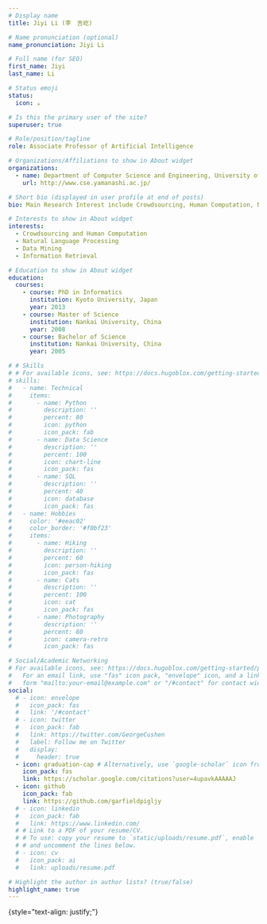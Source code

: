 ```yaml
---
# Display name
title: Jiyi Li (李　吉屹)

# Name pronunciation (optional)
name_pronunciation: Jiyi Li

# Full name (for SEO)
first_name: Jiyi
last_name: Li

# Status emoji
status:
  icon: ☕️

# Is this the primary user of the site?
superuser: true

# Role/position/tagline
role: Associate Professor of Artificial Intelligence

# Organizations/Affiliations to show in About widget
organizations:
  - name: Department of Computer Science and Engineering, University of Yamanashi, Japan
    url: http://www.cse.yamanashi.ac.jp/

# Short bio (displayed in user profile at end of posts)
bio: Main Research Interest include Crowdsourcing, Human Computation, Natural Language Processing, Data Mining and Information Retrieval. Other Research Interest in Past Research Experience include (Social) Image Retrieval, Web Mining, Recommendation System, Knowledge Discovery, Information Retrieval, Pattern Recognition and eScience. 

# Interests to show in About widget
interests:
  - Crowdsourcing and Human Computation
  - Natural Language Processing
  - Data Mining
  - Information Retrieval

# Education to show in About widget
education:
  courses:
    - course: PhD in Informatics
      institution: Kyoto University, Japan
      year: 2013
    - course: Master of Science
      institution: Nankai University, China
      year: 2008
    - course: Bachelor of Science
      institution: Nankai University, China
      year: 2005

# # Skills
# # For available icons, see: https://docs.hugoblox.com/getting-started/page-builder/#icons
# skills:
#   - name: Technical
#     items:
#       - name: Python
#         description: ''
#         percent: 80
#         icon: python
#         icon_pack: fab
#       - name: Data Science
#         description: ''
#         percent: 100
#         icon: chart-line
#         icon_pack: fas
#       - name: SQL
#         description: ''
#         percent: 40
#         icon: database
#         icon_pack: fas
#   - name: Hobbies
#     color: '#eeac02'
#     color_border: '#f0bf23'
#     items:
#       - name: Hiking
#         description: ''
#         percent: 60
#         icon: person-hiking
#         icon_pack: fas
#       - name: Cats
#         description: ''
#         percent: 100
#         icon: cat
#         icon_pack: fas
#       - name: Photography
#         description: ''
#         percent: 80
#         icon: camera-retro
#         icon_pack: fas

# Social/Academic Networking
# For available icons, see: https://docs.hugoblox.com/getting-started/page-builder/#icons
#   For an email link, use "fas" icon pack, "envelope" icon, and a link in the
#   form "mailto:your-email@example.com" or "/#contact" for contact widget.
social:
  # - icon: envelope
  #   icon_pack: fas
  #   link: '/#contact'
  # - icon: twitter
  #   icon_pack: fab
  #   link: https://twitter.com/GeorgeCushen
  #   label: Follow me on Twitter
  #   display:
  #     header: true
  - icon: graduation-cap # Alternatively, use `google-scholar` icon from `ai` icon pack
    icon_pack: fas
    link: https://scholar.google.com/citations?user=4upavkAAAAAJ
  - icon: github
    icon_pack: fab
    link: https://github.com/garfieldpigljy
  # - icon: linkedin
  #   icon_pack: fab
  #   link: https://www.linkedin.com/
  # # Link to a PDF of your resume/CV.
  # # To use: copy your resume to `static/uploads/resume.pdf`, enable `ai` icons in `params.yaml`,
  # # and uncomment the lines below.
  # - icon: cv
  #   icon_pack: ai
  #   link: uploads/resume.pdf

# Highlight the author in author lists? (true/false)
highlight_name: true
---
```


<!-- Chien Shiung Wu is a professor of artificial intelligence at the Stanford AI Lab. Her research interests include distributed robotics, mobile computing and programmable matter. She leads the Robotic Neurobiology group, which develops self-reconfiguring robots, systems of self-organizing robots, and mobile sensor networks. -->
{style="text-align: justify;"}
